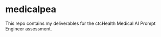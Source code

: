 # medicalpea
This repo contains my deliverables for the ctcHealth Medical AI Prompt Engineer assessment.
